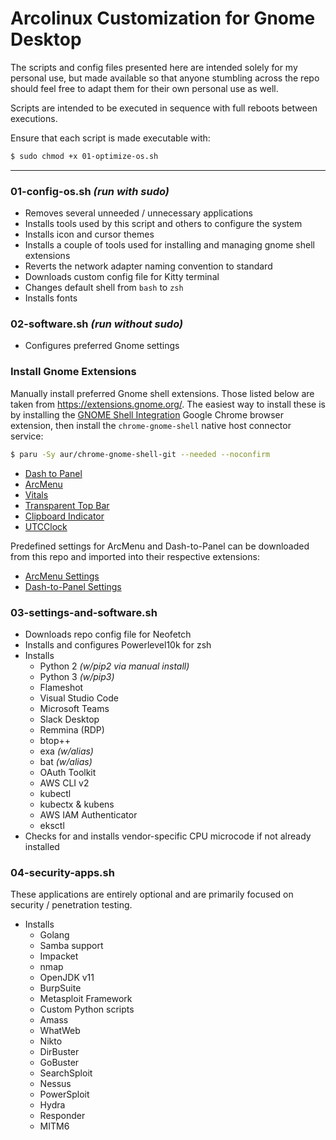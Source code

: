 # Arcolinux Customization for Gnome Desktop

The scripts and config files presented here are intended solely for my personal use, but made available so that anyone stumbling across the repo should feel free to adapt them for their own personal use as well.

Scripts are intended to be executed in sequence with full reboots between executions.

Ensure that each script is made executable with:
``` bash
$ sudo chmod +x 01-optimize-os.sh
```

---

### 01-config-os.sh _(run with sudo)_
* Removes several unneeded / unnecessary applications
* Installs tools used by this script and others to configure the system
* Installs icon and cursor themes
* Installs a couple of tools used for installing and managing gnome shell extensions
* Reverts the network adapter naming convention to standard
* Downloads custom config file for Kitty terminal
* Changes default shell from `bash` to `zsh`
* Installs fonts

### 02-software.sh _(run without sudo)_
* Configures preferred Gnome settings

### Install Gnome Extensions
Manually install preferred Gnome shell extensions. Those listed below are taken from https://extensions.gnome.org/. The easiest way to install these is by installing the [GNOME Shell Integration](https://chrome.google.com/webstore/detail/gnome-shell-integration/gphhapmejobijbbhgpjhcjognlahblep) Google Chrome browser extension, then install the `chrome-gnome-shell` native host connector service:
``` bash
$ paru -Sy aur/chrome-gnome-shell-git --needed --noconfirm
```

* [Dash to Panel](https://extensions.gnome.org/extension/1160/dash-to-panel/)
* [ArcMenu](https://extensions.gnome.org/extension/3628/arcmenu/)
* [Vitals](https://extensions.gnome.org/extension/1460/vitals/)
* [Transparent Top Bar](https://extensions.gnome.org/extension/1765/transparent-topbar/)
* [Clipboard Indicator](https://extensions.gnome.org/extension/779/clipboard-indicator/)
* [UTCClock](https://extensions.gnome.org/extension/1183/utcclock/)

Predefined settings for ArcMenu and Dash-to-Panel can be downloaded from this repo and imported into their respective extensions:
* [ArcMenu Settings](https://raw.githubusercontent.com/bryandodd/arco-gnome/main/configs/arcmenu/arcmenu-settings.bak)
* [Dash-to-Panel Settings](https://raw.githubusercontent.com/bryandodd/arco-gnome/main/configs/dash-to-panel/dtp-settings.bak)

### 03-settings-and-software.sh
* Downloads repo config file for Neofetch
* Installs and configures Powerlevel10k for zsh
* Installs
    * Python 2 _(w/pip2 via manual install)_
    * Python 3 _(w/pip3)_
    * Flameshot
    * Visual Studio Code
    * Microsoft Teams
    * Slack Desktop
    * Remmina (RDP)
    * btop++
    * exa _(w/alias)_
    * bat _(w/alias)_
    * OAuth Toolkit
    * AWS CLI v2
    * kubectl
    * kubectx & kubens
    * AWS IAM Authenticator
    * eksctl
* Checks for and installs vendor-specific CPU microcode if not already installed

### 04-security-apps.sh
These applications are entirely optional and are primarily focused on security / penetration testing.

* Installs
    * Golang
    * Samba support
    * Impacket
    * nmap
    * OpenJDK v11
    * BurpSuite
    * Metasploit Framework
    * Custom Python scripts
    * Amass
    * WhatWeb
    * Nikto
    * DirBuster
    * GoBuster
    * SearchSploit
    * Nessus
    * PowerSploit
    * Hydra
    * Responder
    * MITM6
